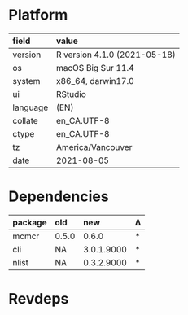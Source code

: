 # Platform

|field    |value                        |
|:--------|:----------------------------|
|version  |R version 4.1.0 (2021-05-18) |
|os       |macOS Big Sur 11.4           |
|system   |x86_64, darwin17.0           |
|ui       |RStudio                      |
|language |(EN)                         |
|collate  |en_CA.UTF-8                  |
|ctype    |en_CA.UTF-8                  |
|tz       |America/Vancouver            |
|date     |2021-08-05                   |

# Dependencies

|package |old   |new        |Δ  |
|:-------|:-----|:----------|:--|
|mcmcr   |0.5.0 |0.6.0      |*  |
|cli     |NA    |3.0.1.9000 |*  |
|nlist   |NA    |0.3.2.9000 |*  |

# Revdeps

